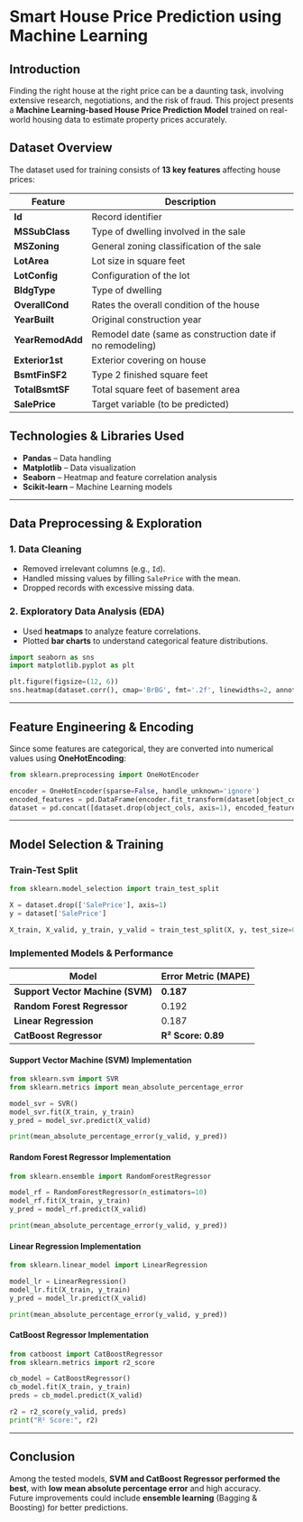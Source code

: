 # Smart House Price Prediction using Machine Learning  

## Introduction  
Finding the right house at the right price can be a daunting task, involving extensive research, negotiations, and the risk of fraud. This project presents a **Machine Learning-based House Price Prediction Model** trained on real-world housing data to estimate property prices accurately.  

## Dataset Overview  
The dataset used for training consists of **13 key features** affecting house prices:  

| Feature       | Description  |
|--------------|-------------|
| **Id**       | Record identifier |
| **MSSubClass** | Type of dwelling involved in the sale |
| **MSZoning** | General zoning classification of the sale |
| **LotArea** | Lot size in square feet |
| **LotConfig** | Configuration of the lot |
| **BldgType** | Type of dwelling |
| **OverallCond** | Rates the overall condition of the house |
| **YearBuilt** | Original construction year |
| **YearRemodAdd** | Remodel date (same as construction date if no remodeling) |
| **Exterior1st** | Exterior covering on house |
| **BsmtFinSF2** | Type 2 finished square feet |
| **TotalBsmtSF** | Total square feet of basement area |
| **SalePrice** | Target variable (to be predicted) |

## Technologies & Libraries Used  
- **Pandas** – Data handling  
- **Matplotlib** – Data visualization  
- **Seaborn** – Heatmap and feature correlation analysis  
- **Scikit-learn** – Machine Learning models  

---

## Data Preprocessing & Exploration  

### 1. Data Cleaning  
- Removed irrelevant columns (e.g., `Id`).  
- Handled missing values by filling `SalePrice` with the mean.  
- Dropped records with excessive missing data.  

### 2. Exploratory Data Analysis (EDA)  
- Used **heatmaps** to analyze feature correlations.  
- Plotted **bar charts** to understand categorical feature distributions.  

```python
import seaborn as sns
import matplotlib.pyplot as plt

plt.figure(figsize=(12, 6))
sns.heatmap(dataset.corr(), cmap='BrBG', fmt='.2f', linewidths=2, annot=True)
```

---

## Feature Engineering & Encoding  

Since some features are categorical, they are converted into numerical values using **OneHotEncoding**:

```python
from sklearn.preprocessing import OneHotEncoder

encoder = OneHotEncoder(sparse=False, handle_unknown='ignore')
encoded_features = pd.DataFrame(encoder.fit_transform(dataset[object_cols]))
dataset = pd.concat([dataset.drop(object_cols, axis=1), encoded_features], axis=1)
```

---

## Model Selection & Training  

### Train-Test Split  
```python
from sklearn.model_selection import train_test_split

X = dataset.drop(['SalePrice'], axis=1)
y = dataset['SalePrice']

X_train, X_valid, y_train, y_valid = train_test_split(X, y, test_size=0.2, random_state=42)
```

### Implemented Models & Performance  

| Model | Error Metric (MAPE) |
|--------------|----------------|
| **Support Vector Machine (SVM)** | **0.187** |
| **Random Forest Regressor** | 0.192 |
| **Linear Regression** | 0.187 |
| **CatBoost Regressor** | **R² Score: 0.89** |

#### Support Vector Machine (SVM) Implementation
```python
from sklearn.svm import SVR
from sklearn.metrics import mean_absolute_percentage_error

model_svr = SVR()
model_svr.fit(X_train, y_train)
y_pred = model_svr.predict(X_valid)

print(mean_absolute_percentage_error(y_valid, y_pred))
```

#### Random Forest Regressor Implementation
```python
from sklearn.ensemble import RandomForestRegressor

model_rf = RandomForestRegressor(n_estimators=10)
model_rf.fit(X_train, y_train)
y_pred = model_rf.predict(X_valid)

print(mean_absolute_percentage_error(y_valid, y_pred))
```

#### Linear Regression Implementation
```python
from sklearn.linear_model import LinearRegression

model_lr = LinearRegression()
model_lr.fit(X_train, y_train)
y_pred = model_lr.predict(X_valid)

print(mean_absolute_percentage_error(y_valid, y_pred))
```

#### CatBoost Regressor Implementation
```python
from catboost import CatBoostRegressor
from sklearn.metrics import r2_score

cb_model = CatBoostRegressor()
cb_model.fit(X_train, y_train)
preds = cb_model.predict(X_valid)

r2 = r2_score(y_valid, preds)
print("R² Score:", r2)
```

---

## Conclusion  

Among the tested models, **SVM and CatBoost Regressor performed the best**, with **low mean absolute percentage error** and high accuracy.  
Future improvements could include **ensemble learning** (Bagging & Boosting) for better predictions.  




